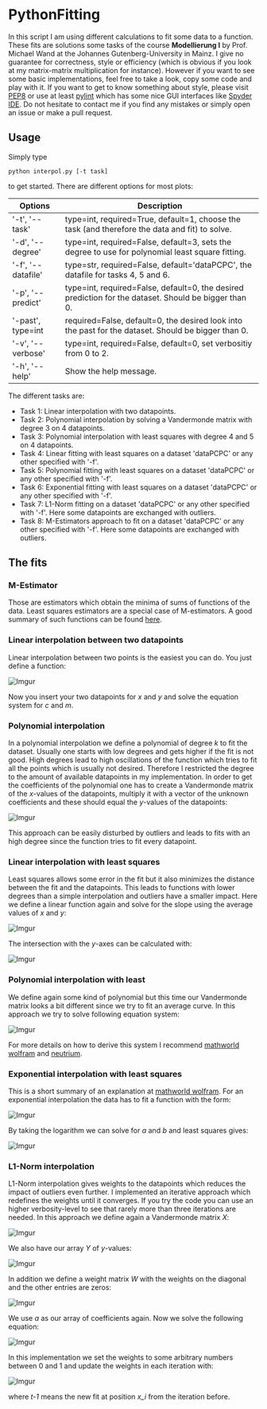 # PythonFitting
In this script I am using different calculations to fit some data to a function.
These fits are solutions some tasks of the course **Modellierung I** by Prof. Michael Wand
at the Johannes Gutenberg-University in Mainz. 
I give no guarantee for correctness, style or efficiency (which is obvious if 
you look at my matrix-matrix multiplication for instance). However if you want
to see some basic implementations, feel free to take a look, copy some code and
play with it.
If you want to get to know something about style, please visit 
[PEP8](https://www.python.org/dev/peps/pep-0008/) or use at least
[pylint](https://www.pylint.org/) which has some nice GUI interfaces like 
[Spyder IDE](https://github.com/spyder-ide/spyder).
Do not hesitate to contact me if you find any mistakes or simply open an issue 
or make a pull request.

## Usage
Simply type

`python interpol.py [-t task]`

to get started. There are different options for most plots:

| Options | Description |
|---------|-------------|
| '-t', '--task' | type=int, required=True, default=1, choose the task (and therefore the data and fit) to solve.|
|'-d', '--degree'| type=int, required=False, default=3, sets the degree to use for polynomial least square fitting.|
|'-f', '--datafile'| type=str, required=False, default='dataPCPC', the datafile for tasks 4, 5 and 6. |
|'-p', '--predict'| type=int, required=False, default=0, the desired prediction for the dataset. Should be bigger than 0.|
|'-past', type=int| required=False, default=0, the desired look into the past for the dataset. Should be bigger than 0.|
|'-v', '--verbose'| type=int, required=False, default=0, set verbositiy from 0 to 2.|
|'-h', '--help'| Show the help message.|

The different tasks are:

* Task 1: Linear interpolation with two datapoints.
* Task 2: Polynomial interpolation by solving a Vandermonde matrix with degree 3 on 4 datapoints.
* Task 3: Polynomial interpolation with least squares with degree 4 and 5 on 4 datapoints.
* Task 4: Linear fitting with least squares on a dataset 'dataPCPC' or any
other specified with '-f'.
* Task 5: Polynomial fitting with least squares on a dataset 'dataPCPC' or any
other specified with '-f'.
* Task 6: Exponential fitting with least squares on a dataset 'dataPCPC' or any
other specified with '-f'.
* Task 7: L1-Norm fitting on a dataset 'dataPCPC' or any other specified with '-f'.
Here some datapoints are exchanged with outliers.
* Task 8: M-Estimators approach to fit on a dataset 'dataPCPC' or any other specified with '-f'.
Here some datapoints are exchanged with outliers.

## The fits

### M-Estimator
Those are estimators which obtain the minima of sums of functions of the data.
Least squares estimators are a special case of M-estimators.
A good summary of such functions can be found [here](http://research.microsoft.com/en-us/um/people/zhang/INRIA/Publis/Tutorial-Estim/node24.html).

### Linear interpolation between two datapoints
Linear interpolation between two points is the easiest you can do. You just
define a function:

![Imgur](http://i.imgur.com/3UoBvJB.png)

Now you insert your two datapoints for *x* and *y* and solve the equation system
for *c* and *m*.

### Polynomial interpolation
In a polynomial interpolation we define a polynomial of degree *k* to fit the 
dataset. Usually one starts with low degrees and gets higher if the fit is not
good. High degrees lead to high oscillations of the function which tries to fit
all the points which is usually not desired. Therefore I restricted the degree
to the amount of available datapoints in my implementation.
In order to get the coefficients of the polynomial one has to create a
Vandermonde matrix of the *x*-values of the datapoints, multiply it with a vector
of the unknown coefficients and these should equal the *y*-values of the 
datapoints:

![Imgur](http://i.imgur.com/aHpROMz.png)

This approach can be easily disturbed by outliers and leads to fits with an high
degree since the function tries to fit every datapoint.

### Linear interpolation with least squares
Least squares allows some error in the fit but it also minimizes the distance between
the fit and the datapoints. This leads to functions with lower degrees than a 
simple interpolation and outliers have a smaller impact. Here we define a linear
function again and solve for the slope using the average values of *x* and *y*:

![Imgur](http://i.imgur.com/oSb8GvY.png)

The intersection with the *y*-axes can be calculated with:

![Imgur](http://i.imgur.com/9SRLfXA.png)


### Polynomial interpolation with least 
We define again some kind of polynomial but this time our Vandermonde matrix looks
a bit different since we try to fit an average curve.
In this approach we try to solve following equation system:

![Imgur](http://i.imgur.com/Ac8uibi.png)

For more details on how to derive this system I recommend [mathworld wolfram](http://mathworld.wolfram.com/LeastSquaresFittingPolynomial.html) and [neutrium](https://neutrium.net/mathematics/least-squares-fitting-of-a-polynomial/).

### Exponential interpolation with least squares
This is a short summary of an explanation at [mathworld wolfram](http://mathworld.wolfram.com/LeastSquaresFittingExponential.html).
For an exponential interpolation the data has to fit a function with the form:

![Imgur](http://i.imgur.com/lJNKmZc.png)

By taking the logarithm we can solve for *a* and *b* and least squares gives:

![Imgur](http://i.imgur.com/UDp2T2a.png)

### L1-Norm interpolation 
L1-Norm interpolation gives weights to the datapoints which reduces the impact
of outliers even further. I implemented an iterative approach which redefines 
the weights until it converges. If you try the code you can use an higher verbosity-level
to see that rarely more than three iterations are needed. In this approach we
define again a Vandermonde matrix *X*:

![Imgur](http://i.imgur.com/WKJzs2s.jpg)

We also have our array *Y* of *y*-values:

![Imgur](http://i.imgur.com/KtZyuGA.png)

In addition we define a weight matrix *W* with the weights on the diagonal and 
the other entries are zeros:

![Imgur](http://i.imgur.com/fM3daZw.png)

We use *a* as our array of coefficients again. Now we solve the following equation:

![Imgur](http://i.imgur.com/vRbxfN4.jpg)

In this implementation we set the weights to some arbitrary numbers between 0 and
1 and update the weights in each iteration with:

![Imgur](http://i.imgur.com/9OAPmM6.jpg)

where *t-1* means the new fit at position *x_i* from the iteration before.